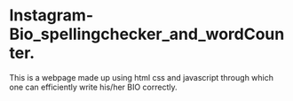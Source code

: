 # Instagram-Bio_spellingchecker_and_wordCounter.
This is a webpage made up using html css and javascript through which one can efficiently write his/her BIO correctly. 
